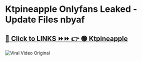 
 # Ktpineapple Onlyfans Leaked - Update Files nbyaf

## <h2><a href="https://clipsfans.com/Ktpineapple&ref=git">🔗 Click to LINKS ⏩⏩ 👉 🟢 Ktpineapple </a></h2>

<a href="https://clipsfans.com/Ktpineapple&ref=git" rel="nofollow" data-target="animated-image.originalLink"><img src="https://i.ibb.co.com/xMMVF88/686577567.gif" alt="Viral Video Original" style="max-width: 100%; display: inline-block;" data-target="animated-image.originalImage"></a>

